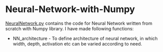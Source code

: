 # Neural-Network-with-Numpy
[NeuralNetwork.py]() contains the code for Neural Network written from scratch with Numpy library. I have made following functions:</br>
* NN_architecture - To define architecture of neural network, in which width, depth, activation etc can be varied according to need.
